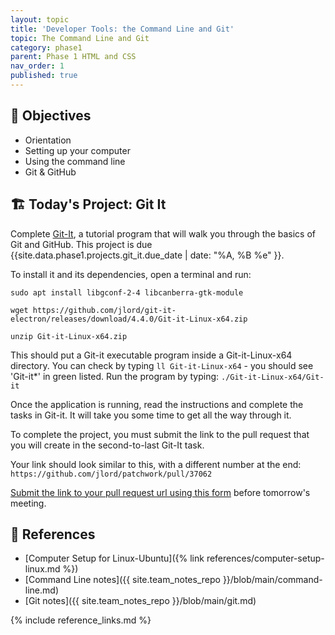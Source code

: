 ```yaml
---
layout: topic
title: 'Developer Tools: the Command Line and Git'
topic: The Command Line and Git
category: phase1
parent: Phase 1 HTML and CSS
nav_order: 1
published: true
---
```


## 🎯 Objectives

- Orientation
- Setting up your computer
- Using the command line
- Git & GitHub

## 🏗️ Today's Project: Git It

Complete [Git-It]({{site.data.phase1.projects.git_it.url}}), a tutorial program that will walk you through the basics of Git and GitHub. This project is due {{site.data.phase1.projects.git_it.due_date | date: "%A, %B %e" }}.

To install it and its dependencies, open a terminal and run:

`sudo apt install libgconf-2-4 libcanberra-gtk-module`

`wget https://github.com/jlord/git-it-electron/releases/download/4.4.0/Git-it-Linux-x64.zip`

`unzip Git-it-Linux-x64.zip`

This should put a Git-it executable program inside a Git-it-Linux-x64 directory. You can check by typing `ll Git-it-Linux-x64` - you should see 'Git-it*' in green listed. Run the program by typing: `./Git-it-Linux-x64/Git-it`

Once the application is running, read the instructions and complete the tasks in Git-it. It will take you some time to get all the way through it.

To complete the project, you must submit the link to the pull request that you will create in the second-to-last Git-It task.

Your link should look similar to this, with a different number at the end: `https://github.com/jlord/patchwork/pull/37062`

[Submit the link to your pull request url using this form](https://forms.gle/hKL37abHZ7TEoyWT6) before tomorrow's meeting.

## 🔖 References

- [Computer Setup for Linux-Ubuntu]({% link references/computer-setup-linux.md %})
- [Command Line notes]({{ site.team_notes_repo }}/blob/main/command-line.md)
- [Git notes]({{ site.team_notes_repo }}/blob/main/git.md)

{% include reference_links.md %}

